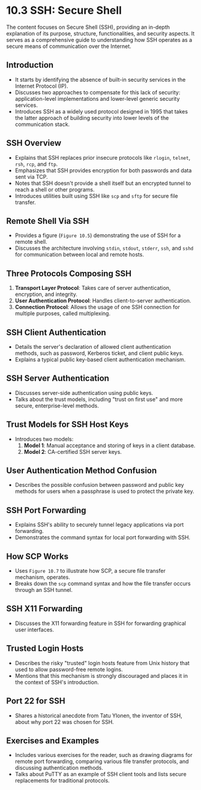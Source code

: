 # 10.3 SSH: Secure Shell

The content focuses on Secure Shell (SSH), providing an in-depth explanation of its purpose, structure, functionalities, and security aspects. It serves as a comprehensive guide to understanding how SSH operates as a secure means of communication over the Internet.

## Introduction
- It starts by identifying the absence of built-in security services in the Internet Protocol (IP).
- Discusses two approaches to compensate for this lack of security: application-level implementations and lower-level generic security services.
- Introduces SSH as a widely used protocol designed in 1995 that takes the latter approach of building security into lower levels of the communication stack.

## SSH Overview
- Explains that SSH replaces prior insecure protocols like `rlogin`, `telnet`, `rsh`, `rcp`, and `ftp`.
- Emphasizes that SSH provides encryption for both passwords and data sent via TCP.
- Notes that SSH doesn't provide a shell itself but an encrypted tunnel to reach a shell or other programs.
- Introduces utilities built using SSH like `scp` and `sftp` for secure file transfer.

## Remote Shell Via SSH
- Provides a figure (`Figure 10.5`) demonstrating the use of SSH for a remote shell.
- Discusses the architecture involving `stdin`, `stdout`, `stderr`, `ssh`, and `sshd` for communication between local and remote hosts.

## Three Protocols Composing SSH
1. **Transport Layer Protocol**: Takes care of server authentication, encryption, and integrity.
2. **User Authentication Protocol**: Handles client-to-server authentication.
3. **Connection Protocol**: Allows the usage of one SSH connection for multiple purposes, called multiplexing.

## SSH Client Authentication
- Details the server's declaration of allowed client authentication methods, such as password, Kerberos ticket, and client public keys.
- Explains a typical public key-based client authentication mechanism.

## SSH Server Authentication
- Discusses server-side authentication using public keys.
- Talks about the trust models, including "trust on first use" and more secure, enterprise-level methods.

## Trust Models for SSH Host Keys
- Introduces two models:
  1. **Model 1**: Manual acceptance and storing of keys in a client database.
  2. **Model 2**: CA-certified SSH server keys.

## User Authentication Method Confusion
- Describes the possible confusion between password and public key methods for users when a passphrase is used to protect the private key.

## SSH Port Forwarding
- Explains SSH's ability to securely tunnel legacy applications via port forwarding.
- Demonstrates the command syntax for local port forwarding with SSH.

## How SCP Works
- Uses `Figure 10.7` to illustrate how SCP, a secure file transfer mechanism, operates.
- Breaks down the `scp` command syntax and how the file transfer occurs through an SSH tunnel.

## SSH X11 Forwarding
- Discusses the X11 forwarding feature in SSH for forwarding graphical user interfaces.

## Trusted Login Hosts
- Describes the risky "trusted" login hosts feature from Unix history that used to allow password-free remote logins.
- Mentions that this mechanism is strongly discouraged and places it in the context of SSH's introduction.

## Port 22 for SSH
- Shares a historical anecdote from Tatu Ylonen, the inventor of SSH, about why port 22 was chosen for SSH.

## Exercises and Examples
- Includes various exercises for the reader, such as drawing diagrams for remote port forwarding, comparing various file transfer protocols, and discussing authentication methods.
- Talks about PuTTY as an example of SSH client tools and lists secure replacements for traditional protocols.
